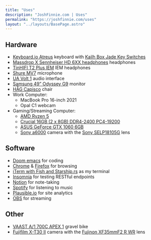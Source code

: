 ```yaml
---
title: "Uses"
description: "JoshFinnie.com | Uses"
permalink: "https://joshfinnie.com/uses"
layout: "../layouts/BasePage.astro"
---
```


## Hardware

- [Keyboard.io Atreus](https://shop.keyboard.io/products/keyboardio-atreus) keyboard with [Kailh Box Jade Key Switches](https://amzn.to/3NOInj2)
- [Massdrop X Sennheiser HD 6XX headphones](https://drop.com/buy/massdrop-sennheiser-hd6xx?utm_source=linkshare&referer=BH8DEX) headphones
- [TinHIFI T2 Plus IEM](https://amzn.to/3EYgRyt) IEM headphones
- [Shure MV7](https://amzn.to/3Mh2Iwl) microphone
- [UA Volt 1](https://amzn.to/3FM3MIz) audio interface
- [Samsung 49” Odyssey G9](https://amzn.to/3GE1mvh) monitor
- [HÅG Capisco](https://amzn.to/3IAmR0H) chair
- Work Computer:
  - MacBook Pro 16-inch 2021
  - Opal C1 webcam
- Gaming/Streaming Computer:
  - [AMD Ryzen 5](https://amzn.to/3MiihUv)
  - [Crucial 16GB (2 x 8GB) DDR4-2400 PC4-19200](https://amzn.to/3TmWkYN)
  - [ASUS GeForce GTX 1060 6GB](https://amzn.to/3StWTQu)
  - [Sony a6000](https://amzn.to/3xi4ZmJ) camera with the [Sony SELP18105G](https://amzn.to/42vLUep) lens

## Software

- [Doom emacs](https://github.com/doomemacs/doomemacs) for coding
- [Chrome](https://www.google.com/chrome/) & [Firefox](https://www.mozilla.org/en-US/firefox/new/) for browsing
- [iTerm with Fish and Starship.rs](/blog/moving-from-oh-my-zsh-to-starship-and-fish-shell) as my terminal
- [Insomnia](https://insomnia.rest/) for testing RESTful endpoints
- [Notion](https://www.notion.so/) for note-taking
- [Spotify](https://www.spotify.com) for listening to music
- [Plausible.io](https://plausible.io/) for site analytics
- [OBS](https://obsproject.com/) for streaming

## Other

- [VAAST A/1 700C APEX 1](https://www.vaastbikes.com/bikemodels/a1/) gravel bike
- [Fujifilm X-T30 II](https://amzn.to/3XuX68E) camera with the [Fujinon XF35mmF2 R WR](https://amzn.to/3CMZTAy) lens
